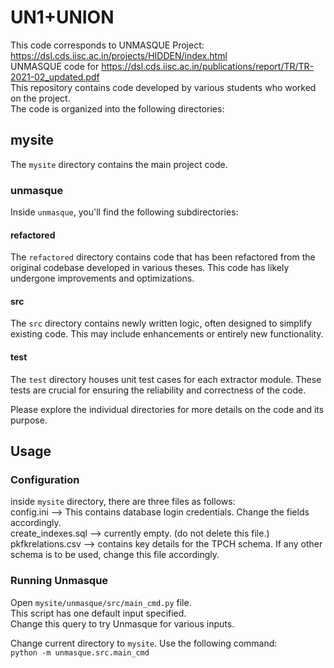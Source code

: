 
# UN1+UNION
This code corresponds to UNMASQUE Project: https://dsl.cds.iisc.ac.in/projects/HIDDEN/index.html  
UNMASQUE code for https://dsl.cds.iisc.ac.in/publications/report/TR/TR-2021-02_updated.pdf    
This repository contains code developed by various students who worked on the project.   
The code is organized into the following directories:  

## mysite

The `mysite` directory contains the main project code.

### unmasque

Inside `unmasque`, you'll find the following subdirectories:

#### refactored

The `refactored` directory contains code that has been refactored from the original codebase developed in various theses. This code has likely undergone improvements and optimizations.

#### src

The `src` directory contains newly written logic, often designed to simplify existing code. This may include enhancements or entirely new functionality.

#### test

The `test` directory houses unit test cases for each extractor module. These tests are crucial for ensuring the reliability and correctness of the code.

Please explore the individual directories for more details on the code and its purpose.

## Usage

### Configuration
inside `mysite` directory, there are three files as follows:  
config.ini --> This contains database login credentials. Change the fields accordingly.  
create_indexes.sql --> currently empty.  (do not delete this file.)  
pkfkrelations.csv --> contains key details for the TPCH schema. If any other schema is to be used, change this file accordingly.  

### Running Unmasque
Open `mysite/unmasque/src/main_cmd.py` file.  
This script has one default input specified.  
Change this query to try Unmasque for various inputs. 

Change current directory to `mysite`.
Use the following command:  
`python -m unmasque.src.main_cmd`  


